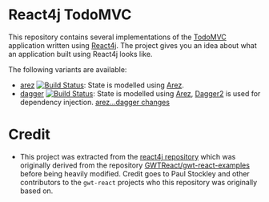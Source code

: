 # React4j TodoMVC

This repository contains several implementations of the [TodoMVC](http://todomvc.com/) application written using
[React4j](https://react4j.github.io). The project gives you an idea about what an application built using React4j
looks like.

The following variants are available:

* [arez](https://github.com/react4j/react4j-todomvc/tree/arez) [![Build Status](https://secure.travis-ci.org/react4j/react4j-todomvc.png?branch=arez)](http://travis-ci.org/react4j/react4j-todomvc):
  State is modelled using [Arez](https://arez.github.io).
* [dagger](https://github.com/react4j/react4j-todomvc/tree/dagger) [![Build Status](https://secure.travis-ci.org/react4j/react4j-todomvc.png?branch=dagger)](http://travis-ci.org/react4j/react4j-todomvc):
  State is modelled using [Arez](https://arez.github.io), [Dagger2](https://google.github.io/dagger) is used
  for dependency injection. [arez...dagger changes](https://github.com/react4j/react4j-todomvc/compare/arez...dagger)

# Credit

* This project was extracted from the [react4j repository](https://github.com/react4j/react4j) which was originally
  derived from the repository [GWTReact/gwt-react-examples](https://github.com/GWTReact/gwt-react-examples) before
  being heavily modified. Credit goes to Paul Stockley and other contributors to the `gwt-react` projects who this
  repository was originally based on.
